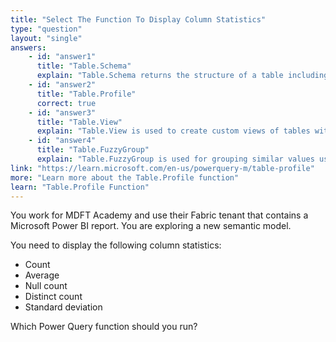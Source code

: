 ```yaml
---
title: "Select The Function To Display Column Statistics"
type: "question"
layout: "single"
answers:
    - id: "answer1"
      title: "Table.Schema"
      explain: "Table.Schema returns the structure of a table including column names and data types, but does not provide statistical information about the data within those columns."
    - id: "answer2"
      title: "Table.Profile"
      correct: true
    - id: "answer3"
      title: "Table.View"
      explain: "Table.View is used to create custom views of tables with modified behavior, but does not provide statistical analysis of the column data."
    - id: "answer4"
      title: "Table.FuzzyGroup"
      explain: "Table.FuzzyGroup is used for grouping similar values using fuzzy matching algorithms, not for calculating column statistics."
link: "https://learn.microsoft.com/en-us/powerquery-m/table-profile"
more: "Learn more about the Table.Profile function"
learn: "Table.Profile Function"
---
```

You work for MDFT Academy and use their Fabric tenant that contains a Microsoft Power BI report. You are exploring a new semantic model. 

You need to display the following column statistics:
- Count
- Average
- Null count
- Distinct count
- Standard deviation

Which Power Query function should you run?

